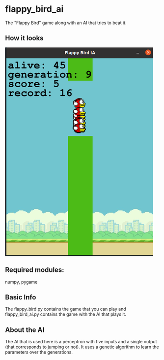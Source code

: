 # flappy_bird_ai
The "Flappy Bird" game along with an AI that tries to beat it.

## How it looks
![Demo Image](/images/demo_flappy.png)

## Required modules:
numpy, pygame

## Basic Info
The flappy_bird.py contains the game that you can play and flappy_bird_ai.py contains the game with the AI that plays it.

## About the AI
The AI that is used here is a perceptron with five inputs and a single output (that corresponds to jumping or not).
It uses a genetic algorithm to learn the parameters over the generations.

